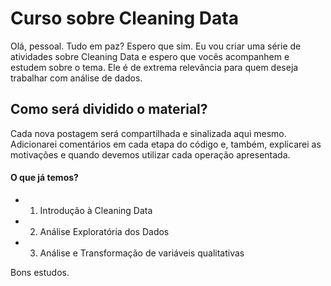 # Curso sobre Cleaning Data

Olá, pessoal. Tudo em paz? Espero que sim.
Eu vou criar uma série de atividades sobre Cleaning Data e espero que vocês acompanhem e estudem sobre o tema. Ele é de extrema relevância para quem deseja trabalhar com análise de dados. 

## Como será dividido o material?

Cada nova postagem será compartilhada e sinalizada aqui mesmo. Adicionarei comentários em cada etapa do código e, também, explicarei as motivações e quando devemos utilizar cada operação apresentada.

#### O que já temos?

* 1. Introdução à Cleaning Data
* 2. Análise Exploratória dos Dados
* 3. Análise e Transformação de variáveis qualitativas

Bons estudos.
